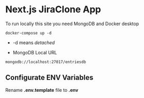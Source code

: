 # Next.js JiraClone App

To run locally this site you need MongoDB and Docker desktop

```
docker-compose up -d
```

- -d means _detached_

* MongoDB Local URL

```
mongodb://localhost:27017/entriesdb
```
## Configurate ENV Variables
Rename __.env.template__ file to __.env__